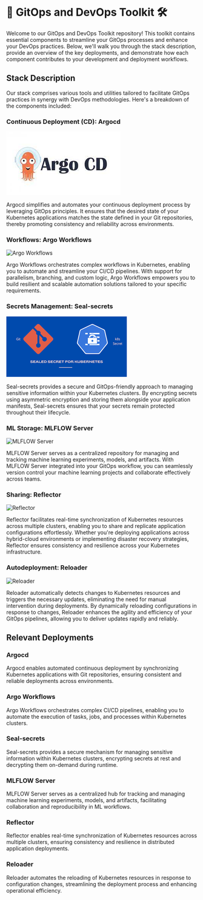 # 🚀 GitOps and DevOps Toolkit 🛠️

Welcome to our GitOps and DevOps Toolkit repository! This toolkit contains essential components to streamline your GitOps processes and enhance your DevOps practices. Below, we'll walk you through the stack description, provide an overview of the key deployments, and demonstrate how each component contributes to your development and deployment workflows.

## Stack Description

Our stack comprises various tools and utilities tailored to facilitate GitOps practices in synergy with DevOps methodologies. Here's a breakdown of the components included:

### Continuous Deployment (CD): Argocd

![Argocd](images/argocd.png)

Argocd simplifies and automates your continuous deployment process by leveraging GitOps principles. It ensures that the desired state of your Kubernetes applications matches the state defined in your Git repositories, thereby promoting consistency and reliability across environments.

### Workflows: Argo Workflows

![Argo Workflows](images/argo-workflows.gif)

Argo Workflows orchestrates complex workflows in Kubernetes, enabling you to automate and streamline your CI/CD pipelines. With support for parallelism, branching, and custom logic, Argo Workflows empowers you to build resilient and scalable automation solutions tailored to your specific requirements.

### Secrets Management: Seal-secrets

![Seal-secrets](images/seal-secrets.png)

Seal-secrets provides a secure and GitOps-friendly approach to managing sensitive information within your Kubernetes clusters. By encrypting secrets using asymmetric encryption and storing them alongside your application manifests, Seal-secrets ensures that your secrets remain protected throughout their lifecycle.

### ML Storage: MLFLOW Server

![MLFLOW Server](images/mlflow-server.gif)

MLFLOW Server serves as a centralized repository for managing and tracking machine learning experiments, models, and artifacts. With MLFLOW Server integrated into your GitOps workflow, you can seamlessly version control your machine learning projects and collaborate effectively across teams.

### Sharing: Reflector

![Reflector](images/reflector.png)

Reflector facilitates real-time synchronization of Kubernetes resources across multiple clusters, enabling you to share and replicate application configurations effortlessly. Whether you're deploying applications across hybrid-cloud environments or implementing disaster recovery strategies, Reflector ensures consistency and resilience across your Kubernetes infrastructure.

### Autodeployment: Reloader

![Reloader](images/reloader.gif)

Reloader automatically detects changes to Kubernetes resources and triggers the necessary updates, eliminating the need for manual intervention during deployments. By dynamically reloading configurations in response to changes, Reloader enhances the agility and efficiency of your GitOps pipelines, allowing you to deliver updates rapidly and reliably.

## Relevant Deployments

### Argocd

Argocd enables automated continuous deployment by synchronizing Kubernetes applications with Git repositories, ensuring consistent and reliable deployments across environments.

### Argo Workflows

Argo Workflows orchestrates complex CI/CD pipelines, enabling you to automate the execution of tasks, jobs, and processes within Kubernetes clusters.

### Seal-secrets

Seal-secrets provides a secure mechanism for managing sensitive information within Kubernetes clusters, encrypting secrets at rest and decrypting them on-demand during runtime.

### MLFLOW Server

MLFLOW Server serves as a centralized hub for tracking and managing machine learning experiments, models, and artifacts, facilitating collaboration and reproducibility in ML workflows.

### Reflector

Reflector enables real-time synchronization of Kubernetes resources across multiple clusters, ensuring consistency and resilience in distributed application deployments.

### Reloader

Reloader automates the reloading of Kubernetes resources in response to configuration changes, streamlining the deployment process and enhancing operational efficiency.
